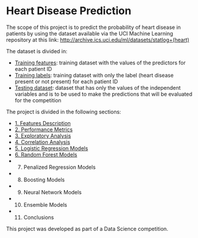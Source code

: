 # Heart Disease Prediction

The scope of this project is to predict the probability of heart disease in patients by using the dataset available via the UCI Machine Learning repository at this link: http://archive.ics.uci.edu/ml/datasets/statlog+(heart)

The dataset is divided in:

* [Training features](/train_values.csv): training dataset with the values of the predictors for each patient ID
* [Training labels](/train_labels.csv): training dataset with only the label (heart disease present or not present) for each patient ID
* [Testing dataset](/test_values.csv): dataset that has only the values of the independent variables and is to be used to make the predictions that will be evaluated for the competition

The project is divided in the following sections:

* [1. Features Description](/Features.md)
* [2. Performance Metrics](/Performance_Metrics.md)
* [3. Exploratory Analysis](/EDA.md)
* [4. Correlation Analysis](/Correlation.md)
* [5. Logistic Regression Models](/Logistic.md)
* [6. Random Forest Models](/RandomForest.md)
* 7. Penalized  Regression Models
* 8. Boosting Models
* 9. Neural Network Models
* 10. Ensemble Models
* 11. Conclusions

This project was developed as part of a Data Science competition.